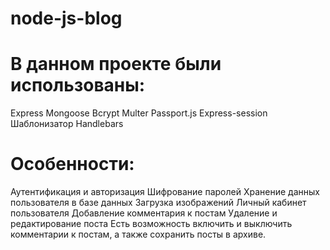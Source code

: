 # node-js-blog

# В данном проекте были использованы:
Express
Mongoose
Bcrypt
Multer
Passport.js
Express-session
Шаблонизатор Handlebars

# Особенности:
Аутентификация и авторизация
Шифрование паролей
Хранение данных пользователя в базе данных
Загрузка изображений
Личный кабинет пользователя
Добавление комментария к постам
Удаление и редактирование поста
Есть возможность включить и выключить комментарии к постам, а также сохранить посты в архиве.

